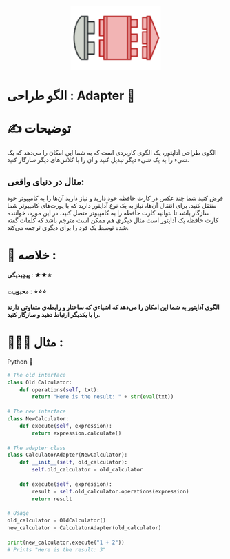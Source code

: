 <p align="center">
  <img src="https://github.com/mojtabapaso/Design-Pattern-Persian/blob/main/img/Structural/adapter-mini.png" height="150px" />
</p>

# الگو طراحی :  Adapter 🔌

# ✍️ توضیحات 
الگوی طراحی آداپتور، یک الگوی کاربردی است که به شما این امکان را می‌دهد که یک شیء را به یک شیء دیگر تبدیل کنید و آن را با کلاس‌های دیگر سازگار کنید. 

## مثال در دنیای واقعی:
فرض کنید شما چند عکس در کارت حافظه خود دارید و نیاز دارید آن‌ها را به کامپیوتر خود منتقل کنید. برای انتقال آن‌ها، نیاز به یک نوع آداپتور دارید که با پورت‌های کامپیوتر شما سازگار باشد تا بتوانید کارت حافظه را به کامپیوتر متصل کنید. در این مورد، خواننده کارت حافظه یک آداپتور است مثال دیگری هم ممکن است مترجم باشد که کلمات گفته شده توسط یک فرد را برای دیگری ترجمه می‌کند.

 # 📝 خلاصه :
**پیچیدیگی** : **★★⭐** 

م**حبوبیت** : **⭐⭐⭐**

**الگوی آداپتور به شما این امکان را می‌دهد که اشیاءی که ساختار و رابطه‌ی متفاوتی دارند را با یکدیگر ارتباط دهید و سازگار کنید.**

# 👨🏻‍💻 مثال  :
Python 🐍 


```python
# The old interface
class Old Calculator:
    def operations(self, txt):
        return "Here is the result: " + str(eval(txt))

# The new interface  
class NewCalculator:
    def execute(self, expression):
        return expression.calculate()

# The adapter class
class CalculatorAdapter(NewCalculator):
    def __init__(self, old_calculator):
        self.old_calculator = old_calculator

    def execute(self, expression):
        result = self.old_calculator.operations(expression)
        return result

# Usage
old_calculator = OldCalculator()
new_calculator = CalculatorAdapter(old_calculator)

print(new_calculator.execute("1 + 2"))
# Prints "Here is the result: 3"
```
